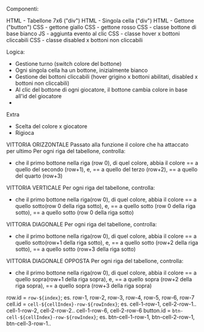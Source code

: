 Componenti:

HTML - Tabellone 7x6 ("div")
HTML - Singola cella ("div")
HTML - Gettone ("button")
CSS - gettone giallo
CSS - gettone rosso
CSS - classe bottone di base bianco
JS - aggiunta evento al clic
CSS - classe hover x bottoni cliccabili
CSS - classe disabled x bottoni non cliccabili

Logica:

- Gestione turno (switch colore del bottone)
- Ogni singola cella ha un bottone, inizialmente bianco
- Gestione dei bottoni cliccabili (hover grigino x bottoni abilitati, disabled x bottoni non cliccabili)
- Al clic del bottone di ogni giocatore, il bottone cambia colore in base all'id del giocatore
-

Extra

- Scelta del colore x giocatore
- Rigioca

VITTORIA ORIZZONTALE
Passato alla funzione il colore che ha attaccato per ultimo
Per ogni riga del tabellone, controlla:

- che il primo bottone nella riga (row 0), di quel colore, abbia il colore == a quello del secondo (row+1), e, == a quello del terzo (row+2), == a quello del quarto (row+3)

VITTORIA VERTICALE
Per ogni riga del tabellone, controlla:

- che il primo bottone nella riga(row 0), di quel colore, abbia il colore == a quello sotto(row 0 della riga sotto), e, == a quello sotto (row 0 della riga sotto), == a quello sotto (row 0 della riga sotto)

VITTORIA DIAGONALE
Per ogni riga del tabellone, controlla:

- che il primo bottone nella riga(row 0), di quel colore, abbia il colore == a quello sotto(row+1 della riga sotto), e, == a quello sotto (row+2 della riga sotto), == a quello sotto (row+3 della riga sotto)

VITTORIA DIAGONALE OPPOSTA
Per ogni riga del tabellone, controlla:

- che il primo bottone nella riga(row 0), di quel colore, abbia il colore == a quello sopra(row+1 della riga sopra), e, == a quello sopra (row+2 della riga sopra), == a quello sopra (row+3 della riga sopra)

row.id = `row-${index}`; es. row-1, row-2, row-3, row-4, row-5, row-6, row-7
cell.id = `cell-${cellIndex}-row-${rowIndex}`; es. cell-1-row-1, cell-2-row-1.. cell-1-row-2, cell-2-row-2.. cell-1-row-6, cell-2-row-6
button.id = `btn-cell-${cellIndex}-row-${rowIndex}`; es. btn-cell-1-row-1, btn-cell-2-row-1, btn-cell-3-row-1..
